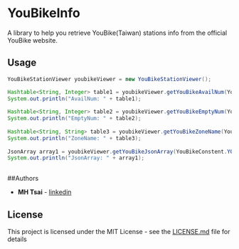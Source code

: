 # YouBikeInfo
A library to help you retrieve YouBike(Taiwan) stations info from the official YouBike website.

## Usage

```java
YouBikeStationViewer youbikeViewer = new YouBikeStationViewer();

Hashtable<String, Integer> table1 = youbikeViewer.getYouBikeAvailNum(YouBikeConstent.YOUBIKE_TAICHUNG);
System.out.println("AvailNum: " + table1);
 
Hashtable<String, Integer> table2 = youbikeViewer.getYouBikeEmptyNum(YouBikeConstent.YOUBIKE_TAICHUNG);
System.out.println("EmptyNum: " + table2);
 
Hashtable<String, String> table3 = youbikeViewer.getYouBikeZoneName(YouBikeConstent.YOUBIKE_TAICHUNG);
System.out.println("ZoneName: " + table3);
 
JsonArray array1 = youbikeViewer.getYouBikeJsonArray(YouBikeConstent.YOUBIKE_TAICHUNG);
System.out.println("JsonArray: " + array1);
 
```

##Authors
* **MH Tsai** - [linkedin](https://www.linkedin.com/in/ming-han-tsai-5919b57b?trk=nav_responsive_tab_profile_pic)

## License

This project is licensed under the MIT License - see the [LICENSE.md](LICENSE.md) file for details
